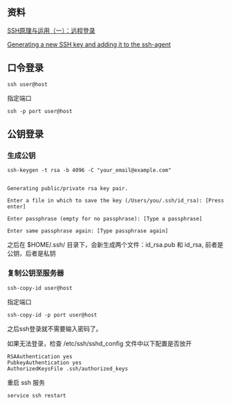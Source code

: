 ## 资料

[SSH原理与运用（一）：远程登录](http://www.ruanyifeng.com/blog/2011/12/ssh_remote_login.html)

[Generating a new SSH key and adding it to the ssh-agent](https://help.github.com/articles/generating-a-new-ssh-key-and-adding-it-to-the-ssh-agent/)

## 口令登录

```
ssh user@host
```

指定端口

```
ssh -p port user@host
```

## 公钥登录

### 生成公钥

```
ssh-keygen -t rsa -b 4096 -C "your_email@example.com"


Generating public/private rsa key pair.

Enter a file in which to save the key (/Users/you/.ssh/id_rsa): [Press enter]

Enter passphrase (empty for no passphrase): [Type a passphrase]

Enter same passphrase again: [Type passphrase again]

```

之后在 $HOME/.ssh/     目录下，会新生成两个文件：id_rsa.pub 和  id_rsa, 前者是公钥，后者是私钥

### 复制公钥至服务器

```
ssh-copy-id user@host
```

指定端口

```
ssh-copy-id -p port user@host
```

之后ssh登录就不需要输入密码了。

如果无法登录，检查 /etc/ssh/sshd_config 文件中以下配置是否放开

```
RSAAuthentication yes
PubkeyAuthentication yes
AuthorizedKeysFile .ssh/authorized_keys
```

重启 ssh 服务

```
service ssh restart
```